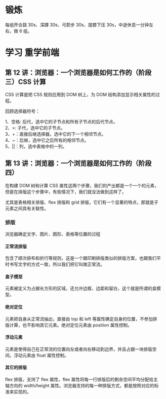 # 锻炼

每组开合跳 30s、深蹲 30s、弓箭步 30s、提膝下压 30s，中途休息一分钟左右，做 6 组。

# 学习 重学前端

## 第 12 讲：浏览器：一个浏览器是如何工作的（阶段三）CSS 计算

CSS 计算是把 CSS 规则应用到 DOM 树上，为 DOM 结构添加显示相关属性的过程。

回顾选择器符号：

1、空格: 后代，选中它的子节点和所有子节点的后代节点。  
2、>: 子代，选中它的子节点。  
3、+：直接后继选择器，选中它的下一个相邻节点。  
4、~：后继，选中它之后所有的相邻节点。  
5、||：列，选中表格中的一列。

## 第 13 讲：浏览器：一个浏览器是如何工作的（阶段四）

在构建 DOM 树和计算 CSS 属性这两个步骤，我们的产出都是一个一个的元素，但是在排版这个步骤中，有些情况下，我们就没法做到这样了。

尤其是表格相关排版、flex 排版和 grid 排版，它们有一个显著的特点，那就是子元素之间具有关联性。

### 排版

浏览器确定文字、图片、图形、表格等位置的过程

#### 正常流排版

包含了顺次排布和折行等规则，这是一个跟印刷排版类似的排版方案，也跟我们平时书写文字的方式一致，所以我们把它叫做正常流。

#### 盒子模型

元素被定义为占据长方形的区域，还允许边框、边距和留白，这个就是所谓的盒模型。

#### 绝对定位

元素把自身从正常流抽出，直接由 top 和 left 等属性确定自身的位置，不参加排版计算，也不影响其它元素。绝对定位元素由 position 属性控制。

#### 浮动元素

元素是使得自己在正常流的位置向左或者向右移动到边界，并且占据一块排版空间。浮动元素由 float 属性控制。

#### 其它的排版

flex 排版，支持了 flex 属性，flex 属性将每一行排版后的剩余空间平均分配给主轴方向的 width/height 属性。浏览器支持的每一种排版方式，都是按照对应的标准来实现的。

